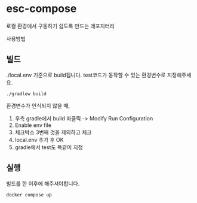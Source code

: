 # esc-compose

로컬 환경에서 구동하기 쉽도록 만드는 레포지터리

사용방법
## 빌드
./local.env 기준으로 build됩니다.
test코드가 동작할 수 있는 환경변수로 지정해주세요.
```shell
./gradlew build
```

환경변수가 인식되지 않을 때, 
1. 우측 gradle에서 build 좌클릭 -> Modify Run Configuration
2. Enable env file
3. 체크박스 3번째 것을 제외하고 체크
4. local.env 추가 후 OK
5. gradle에서 test도 똑같이 지정


## 실행
빌드를 한 이후에 해주셔야합니다.
```shell
docker compose up
```

